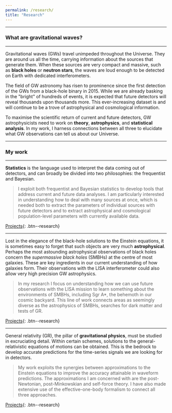 ```yaml
---
permalink: /research/
title: "Research"
---
```



 -------------

### What are gravitational waves?

------------------

Gravitational waves (GWs) travel unimpeded throughout the Universe. They are around us all the time, carrying information about the sources that generate them. When these sources are very compact and massive,  such as **black holes** or **neutron stars**, the waves are loud enough to be detected on Earth with dedicated interferometers.

The field of GW astronomy has risen to prominence since the first detection of the GWs from a black-hole binary in 2015. While we are already basking in the "bright" of hundreds of events, it is expected that future detectors will reveal thousands upon thousands more. This ever-increasing dataset is and will continue to be a trove of astrophysical and cosmological information.

To maximise the scientific return of current and future detectors, GW astrophysicists need to work on **theory**, **astrophysics**, and **statistical analysis**. In my work, I harness connections between all three to elucidate what GW observations can tell us about our Universe.


------------------

### My work

------------------


**Statistics** is the language used to interpret the data coming out of detectors, and can broadly be divided into two philosophies: the frequentist and Bayesian. 

>I exploit both frequentist and Bayesian statistics to develop tools that address current and future data analyses. I am particularly interested in understanding how to deal with many sources at once, which is needed both to extract the parameters of individual sources with future detectors and to extract astrophysical and cosmological population-level parameters with currently available data.


[Projects](/research_areas/statistics){: .btn--research}

------------------


Lost in the elegance of the black-hole solutions to the Einstein equations, it is sometimes easy to forget that such objects are very much **astrophysical**. Perhaps the most astounding astrophysical observations of black holes concern the *supermassive black holes* (SMBHs) at the centre of most galaxies. These are key ingredients in our current understanding of how galaxies form. Their observations with the LISA interferometer could also allow very high precision GW astrophysics.

>In my research I focus on understanding how we can use future observations with the LISA mission to learn something about the environments of SMBHs, including Sgr A\*, the behemoth in our cosmic backyard. This line of work connects areas as seemingly diverse as the astrophysics of SMBHs, searches for dark matter and tests of GR.

[Projects](/research_areas/astrophysics){: .btn--research}


------------------



General relativity (GR), the pillar of **gravitational physics**, must be studied in excruciating detail. Within certain schemes, solutions to the general-relativistic equations of motions can be obtained. This is the bedrock to develop accurate predictions for the time-series signals we are looking for in detectors. 

>My work exploits the synergies between approximations to the Einstein equations to improve the accuracy attainable in waveform predictions. The approximations I am concerned with are the post-Newtonian, post-Minkowskian and self-force theory. I have also made extensive use of the effective-one-body formalism to connect all three approaches.

[Projects](/research_areas/gravphys){: .btn--research}
